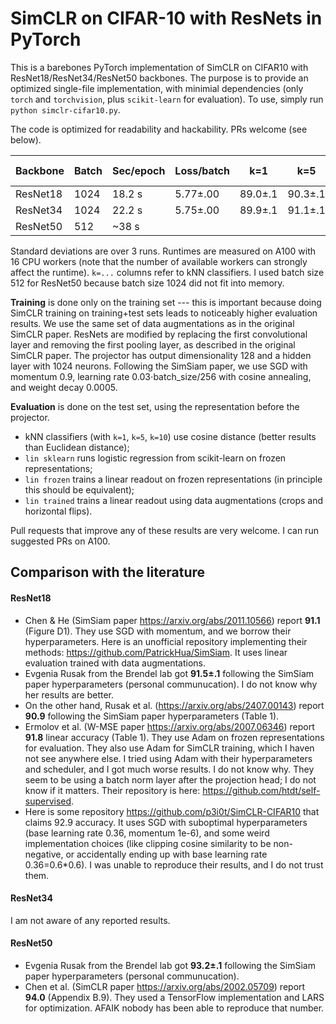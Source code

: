 # SimCLR on CIFAR-10 with ResNets in PyTorch

This is a barebones PyTorch implementation of SimCLR on CIFAR10 with ResNet18/ResNet34/ResNet50 backbones. The purpose is to provide an optimized single-file implementation, with minimial dependencies (only `torch` and `torchvision`, plus `scikit-learn` for evaluation). To use, simply run `python simclr-cifar10.py`.

The code is optimized for readability and hackability. PRs welcome (see below).

|Backbone|Batch|Sec/epoch|Loss/batch|k=1|k=5|k=10|lin sklearn|lin frozen|lin trained|
|--------|-----|----------|----|--------|--------|---------|-----------|-------|----|
|ResNet18|1024|18.2 s|5.77±.00|89.0±.1|90.3±.1|90.4±.1|90.8±.1|90.9±.1|91.1±.1|
|ResNet34|1024|22.2 s|5.75±.00|89.9±.1|91.1±.1|91.2±.1|91.4±.2|91.3±.2|91.8±.2|
|ResNet50|512 |~38 s||||||||

Standard deviations are over 3 runs. Runtimes are measured on A100 with 16 CPU workers (note that the number of available workers can strongly affect the runtime). `k=...` columns refer to kNN classifiers. I used batch size 512 for ResNet50 because batch size 1024 did not fit into memory.

**Training** is done only on the training set --- this is important because doing SimCLR training on training+test sets leads to noticeably higher evaluation results. We use the same set of data augmentations as in the original SimCLR paper. ResNets are modified by replacing the first convolutional layer and removing the first pooling layer, as described in the original SimCLR paper. The projector has output dimensionality 128 and a hidden layer with 1024 neurons. Following the SimSiam paper, we use SGD with momentum 0.9, learning rate 0.03⋅batch_size/256 with cosine annealing, and weight decay 0.0005.

**Evaluation** is done on the test set, using the representation before the projector.
* kNN classifiers (with `k=1`, `k=5`, `k=10`) use cosine distance (better results than Euclidean distance);
* `lin sklearn` runs logistic regression from scikit-learn on frozen representations;
* `lin frozen` trains a linear readout on frozen representations (in principle this should be equivalent);
* `lin trained` trains a linear readout using data augmentations (crops and horizontal flips).

Pull requests that improve any of these results are very welcome. I can run suggested PRs on A100.

## Comparison with the literature

#### ResNet18

* Chen & He (SimSiam paper https://arxiv.org/abs/2011.10566) report **91.1** (Figure D1). They use SGD with momentum, and we borrow their hyperparameters. Here is an unofficial repository implementing their methods: https://github.com/PatrickHua/SimSiam. It uses linear evaluation trained with data augmentations.
* Evgenia Rusak from the Brendel lab got **91.5±.1** following the SimSiam paper hyperparameters (personal communucation). I do not know why her results are better.
* On the other hand, Rusak et al. (https://arxiv.org/abs/2407.00143) report **90.9** following the SimSiam paper hyperparameters (Table 1).
* Ermolov et al. (W-MSE paper https://arxiv.org/abs/2007.06346) report **91.8** linear accuracy (Table 1). They use Adam on frozen representations for evaluation. They also use Adam for SimCLR training, which I haven not see anywhere else. I tried using Adam with their hyperparameters and scheduler, and I got much worse results. I do not know why. They seem to be using a batch norm layer after the projection head; I do not know if it matters. Their repository is here: https://github.com/htdt/self-supervised.
* Here is some repository https://github.com/p3i0t/SimCLR-CIFAR10 that claims 92.9 accuracy. It uses SGD with suboptimal hyperparameters (base learning rate 0.36, momentum 1e-6), and some weird implementation choices (like clipping cosine similarity to be non-negative, or accidentally ending up with base learning rate 0.36=0.6*0.6). I was unable to reproduce their results, and I do not trust them.

#### ResNet34

I am not aware of any reported results.

#### ResNet50

* Evgenia Rusak from the Brendel lab got **93.2±.1** following the SimSiam paper hyperparameters (personal communucation).
* Chen et al. (SimCLR paper https://arxiv.org/abs/2002.05709) report **94.0** (Appendix B.9). They used a TensorFlow implementation and LARS for optimization. AFAIK nobody has been able to reproduce that number.
